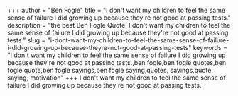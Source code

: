 +++
author = "Ben Fogle"
title = "I don't want my children to feel the same sense of failure I did growing up because they're not good at passing tests."
description = "the best Ben Fogle Quote: I don't want my children to feel the same sense of failure I did growing up because they're not good at passing tests."
slug = "i-dont-want-my-children-to-feel-the-same-sense-of-failure-i-did-growing-up-because-theyre-not-good-at-passing-tests"
keywords = "I don't want my children to feel the same sense of failure I did growing up because they're not good at passing tests.,ben fogle,ben fogle quotes,ben fogle quote,ben fogle sayings,ben fogle saying,quotes, sayings,quote, saying, motivation"
+++
I don't want my children to feel the same sense of failure I did growing up because they're not good at passing tests.
